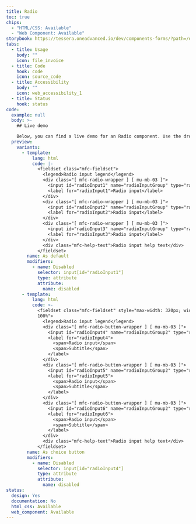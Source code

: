 ```yaml
---
title: Radio
toc: true
chips:
  - "HTML/CSS: Available"
  - "Web Component: Available"
storybook: https://tessera.oneadvanced.io/dev/components-forms/?path=/docs/html-input-radio--default-story
tabs:
  - title: Usage
    body: ""
    icon: file_invoice
  - title: Code
    hook: code
    icon: source_code
  - title: Accessibility
    body: ""
    icon: web_accessibility_1
  - title: Status
    hook: status
code:
  example: null
  body: >-
    ## Live demo

    Below, you can find a live demo for an Radio component. Use the drop-down menus and radio buttons to view the different Radio Types and Variants.
  preview:
    variants:
      - template:
          lang: html
          code: |-
            <fieldset class="mfc-fieldset">
              <legend>Radio input legend</legend>
              <div class="[ mfc-radio-wrapper ] [ mu-mb-03 ]">
                <input id="radioInput1" name="radioInputGroup" type="radio">
                <label for="radioInput1">Radio input</label>
              </div>
              <div class="[ mfc-radio-wrapper ] [ mu-mb-03 ]">
                <input id="radioInput2" name="radioInputGroup" type="radio">
                <label for="radioInput2">Radio input</label>
              </div>
              <div class="[ mfc-radio-wrapper ] [ mu-mb-03 ]">
                <input id="radioInput3" name="radioInputGroup" type="radio">
                <label for="radioInput3">Radio input</label>
              </div>
              <div class="mfc-help-text">Radio input help text</div>
            </fieldset>
        name: As default
        modifiers:
          - name: Disabled
            selector: input[id="radioInput1"]
            type: attribute
            attribute:
              name: disabled
      - template:
          lang: html
          code: >-
            <fieldset class="mfc-fieldset" style="max-width: 320px; width:
            100%">
              <legend>Radio input legend</legend>
              <div class="[ mfc-radio-button-wrapper ] [ mu-mb-03 ]">
                <input id="radioInput4" name="radioInputGroup2" type="radio">
                <label for="radioInput4">
                  <span>Radio input</span>
                  <span>Subtitle</span>
                </label>
              </div>
              <div class="[ mfc-radio-button-wrapper ] [ mu-mb-03 ]">
                <input id="radioInput5" name="radioInputGroup2" type="radio">
                <label for="radioInput5">
                  <span>Radio input</span>
                  <span>Subtitle</span>
                </label>
              </div>
              <div class="[ mfc-radio-button-wrapper ] [ mu-mb-03 ]">
                <input id="radioInput6" name="radioInputGroup2" type="radio">
                <label for="radioInput6">
                  <span>Radio input</span>
                  <span>Subtitle</span>
                </label>
              </div>
              <div class="mfc-help-text">Radio input help text</div>
            </fieldset>
        name: As choice button
        modifiers:
          - name: Disabled
            selector: input[id="radioInput4"]
            type: attribute
            attribute:
              name: disabled
status:
  design: Yes
  documentation: No
  html_css: Available
  web_component: Available
---
```

